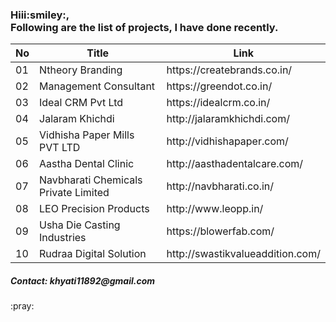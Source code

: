 <h3>Hiii:smiley:,<br>Following are the list of projects, I have done recently.</h3>
<table>
  <thead>
    <th> No </th>
    <th> Title </th>
    <th> Link </th>
  </thead>
  <tbody>
    <tr>
    <td>01</td>
    <td>Ntheory Branding</td>
    <td>https://createbrands.co.in/</td>
    </tr>
    <tr>
    <td>02</td>
    <td>Management Consultant</td>
    <td>https://greendot.co.in/</td>
    </tr>
    <tr>
    <td>03</td>
    <td>Ideal CRM Pvt Ltd</td>
    <td>https://idealcrm.co.in/</td>
    </tr>
    <tr>
    <td>04</td>
    <td>Jalaram Khichdi</td>
    <td>http://jalaramkhichdi.com/</td>
    </tr>
    <tr>
    <td>05</td>
    <td>Vidhisha Paper Mills PVT LTD</td>
    <td>http://vidhishapaper.com/</td>
    </tr>
     <tr>
    <td>06</td>
    <td>Aastha Dental Clinic</td>
    <td>http://aasthadentalcare.com/</td>
    </tr>
    <tr>
    <td>07</td>
    <td>Navbharati Chemicals Private Limited</td>
    <td>http://navbharati.co.in/</td>
    </tr>
    <tr>
    <td>08</td>
    <td>LEO Precision Products</td>
    <td>http://www.leopp.in/</td>
    </tr>
    <tr>
    <td>09</td>
    <td>Usha Die Casting Industries</td>
    <td>https://blowerfab.com/</td>
    </tr>
    <tr>
    <td>10</td>
    <td>Rudraa Digital Solution</td>
    <td>http://swastikvalueaddition.com/</td>
    </tr>
  </tbody>
</table>

<h5>Contact: khyati11892@gmail.com</h5>
:pray:
